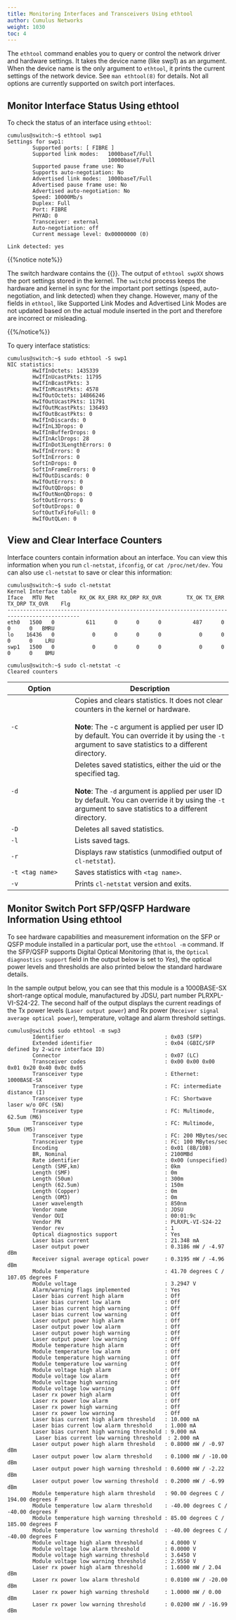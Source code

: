 ```yaml
---
title: Monitoring Interfaces and Transceivers Using ethtool
author: Cumulus Networks
weight: 1030
toc: 4
---
```

The `ethtool` command enables you to query or control the network driver and hardware settings. It takes the device name (like swp1) as an argument. When the device name is the only argument to `ethtool`, it prints the current settings of the network device. See `man ethtool(8)` for details. Not all options are currently supported on switch port interfaces.

## Monitor Interface Status Using ethtool

To check the status of an interface using `ethtool`:

```
cumulus@switch:~$ ethtool swp1
Settings for swp1:
        Supported ports: [ FIBRE ]
        Supported link modes:   1000baseT/Full
                                10000baseT/Full
        Supported pause frame use: No
        Supports auto-negotiation: No
        Advertised link modes:  1000baseT/Full
        Advertised pause frame use: No
        Advertised auto-negotiation: No
        Speed: 10000Mb/s
        Duplex: Full
        Port: FIBRE
        PHYAD: 0
        Transceiver: external
        Auto-negotiation: off
        Current message level: 0x00000000 (0)

Link detected: yes
```

{{%notice note%}}

The switch hardware contains the {{<link url="Switch-Port-Attributes" text="active port settings">}}. The output of `ethtool swpXX` shows the port settings stored in the kernel. The `switchd` process keeps the hardware and kernel in sync for the important port settings (speed, auto-negotiation, and link detected) when they change. However, many of the fields in `ethtool`, like Supported Link Modes and Advertised Link Modes are not updated based on the actual module inserted in the port and therefore are incorrect or misleading.

{{%/notice%}}

To query interface statistics:

```
cumulus@switch:~$ sudo ethtool -S swp1
NIC statistics:
        HwIfInOctets: 1435339
        HwIfInUcastPkts: 11795
        HwIfInBcastPkts: 3
        HwIfInMcastPkts: 4578
        HwIfOutOctets: 14866246
        HwIfOutUcastPkts: 11791
        HwIfOutMcastPkts: 136493
        HwIfOutBcastPkts: 0
        HwIfInDiscards: 0
        HwIfInL3Drops: 0
        HwIfInBufferDrops: 0
        HwIfInAclDrops: 28
        HwIfInDot3LengthErrors: 0
        HwIfInErrors: 0
        SoftInErrors: 0
        SoftInDrops: 0
        SoftInFrameErrors: 0
        HwIfOutDiscards: 0
        HwIfOutErrors: 0
        HwIfOutQDrops: 0
        HwIfOutNonQDrops: 0
        SoftOutErrors: 0
        SoftOutDrops: 0
        SoftOutTxFifoFull: 0
        HwIfOutQLen: 0
```

## View and Clear Interface Counters

Interface counters contain information about an interface. You can view this information when you run `cl-netstat`, `ifconfig`, or `cat /proc/net/dev`. You can also use `cl-netstat` to save or clear this information:

```
cumulus@switch:~$ sudo cl-netstat
Kernel Interface table
Iface   MTU Met        RX_OK RX_ERR RX_DRP RX_OVR        TX_OK TX_ERR TX_DRP TX_OVR    Flg
---------------------------------------------------------------------------------------------
eth0   1500   0          611      0      0      0          487      0      0      0   BMRU
lo    16436   0            0      0      0      0            0      0      0      0    LRU
swp1   1500   0            0      0      0      0            0      0      0      0    BMU

cumulus@switch:~$ sudo cl-netstat -c
Cleared counters
```

| Option<img width=300/> | Description<img width=600/> |
|----------------------- |---------------------------- |
| `-c` | Copies and clears statistics. It does not clear counters in the kernel or hardware.<br><br>**Note**: The -c argument is applied per user ID by default. You can override it by using the `-t` argument to save statistics to a different directory. |
| `-d` | Deletes saved statistics, either the uid or the specified tag.<br><br>**Note**: The `-d` argument is applied per user ID by default. You can override it by using the `-t` argument to save statistics to a different directory. |
| `-D` | Deletes all saved statistics. |
| `-l` | Lists saved tags. |
| `-r` | Displays raw statistics (unmodified output of `cl-netstat`). |
| `-t <tag name>`|Saves statistics with `<tag name>`. |
| `-v`|Prints `cl-netstat` version and exits. |

## Monitor Switch Port SFP/QSFP Hardware Information Using ethtool

To see hardware capabilities and measurement information on the SFP or QSFP module installed in a particular port, use the `ethtool -m` command. If the SFP/QSFP supports Digital Optical Monitoring (that is, the `Optical diagnostics support` field in the output below is set to *Yes*), the optical power levels and thresholds are also printed below the standard hardware details.

In the sample output below, you can see that this module is a 1000BASE-SX short-range optical module, manufactured by JDSU, part number PLRXPL-VI-S24-22. The second half of the output displays the current readings of the Tx power levels (`Laser output power`) and Rx power (`Receiver signal average optical power`), temperature, voltage and alarm threshold settings.

```
cumulus@switch$ sudo ethtool -m swp3
        Identifier                                : 0x03 (SFP)
        Extended identifier                       : 0x04 (GBIC/SFP defined by 2-wire interface ID)
        Connector                                 : 0x07 (LC)
        Transceiver codes                         : 0x00 0x00 0x00 0x01 0x20 0x40 0x0c 0x05
        Transceiver type                          : Ethernet: 1000BASE-SX
        Transceiver type                          : FC: intermediate distance (I)
        Transceiver type                          : FC: Shortwave laser w/o OFC (SN)
        Transceiver type                          : FC: Multimode, 62.5um (M6)
        Transceiver type                          : FC: Multimode, 50um (M5)
        Transceiver type                          : FC: 200 MBytes/sec
        Transceiver type                          : FC: 100 MBytes/sec
        Encoding                                  : 0x01 (8B/10B)
        BR, Nominal                               : 2100MBd
        Rate identifier                           : 0x00 (unspecified)
        Length (SMF,km)                           : 0km
        Length (SMF)                              : 0m
        Length (50um)                             : 300m
        Length (62.5um)                           : 150m
        Length (Copper)                           : 0m
        Length (OM3)                              : 0m
        Laser wavelength                          : 850nm
        Vendor name                               : JDSU
        Vendor OUI                                : 00:01:9c
        Vendor PN                                 : PLRXPL-VI-S24-22
        Vendor rev                                : 1
        Optical diagnostics support               : Yes
        Laser bias current                        : 21.348 mA
        Laser output power                        : 0.3186 mW / -4.97 dBm
        Receiver signal average optical power     : 0.3195 mW / -4.96 dBm
        Module temperature                        : 41.70 degrees C / 107.05 degrees F
        Module voltage                            : 3.2947 V
        Alarm/warning flags implemented           : Yes
        Laser bias current high alarm             : Off
        Laser bias current low alarm              : Off
        Laser bias current high warning           : Off
        Laser bias current low warning            : Off
        Laser output power high alarm             : Off
        Laser output power low alarm              : Off
        Laser output power high warning           : Off
        Laser output power low warning            : Off
        Module temperature high alarm             : Off
        Module temperature low alarm              : Off
        Module temperature high warning           : Off
        Module temperature low warning            : Off
        Module voltage high alarm                 : Off
        Module voltage low alarm                  : Off
        Module voltage high warning               : Off
        Module voltage low warning                : Off
        Laser rx power high alarm                 : Off
        Laser rx power low alarm                  : Off
        Laser rx power high warning               : Off
        Laser rx power low warning                : Off
        Laser bias current high alarm threshold   : 10.000 mA
        Laser bias current low alarm threshold    : 1.000 mA
        Laser bias current high warning threshold : 9.000 mA
         Laser bias current low warning threshold  : 2.000 mA
        Laser output power high alarm threshold   : 0.8000 mW / -0.97 dBm
        Laser output power low alarm threshold    : 0.1000 mW / -10.00 dBm
        Laser output power high warning threshold : 0.6000 mW / -2.22 dBm
        Laser output power low warning threshold  : 0.2000 mW / -6.99 dBm
        Module temperature high alarm threshold   : 90.00 degrees C / 194.00 degrees F
        Module temperature low alarm threshold    : -40.00 degrees C / -40.00 degrees F
        Module temperature high warning threshold : 85.00 degrees C / 185.00 degrees F
        Module temperature low warning threshold  : -40.00 degrees C / -40.00 degrees F
        Module voltage high alarm threshold       : 4.0000 V
        Module voltage low alarm threshold        : 0.0000 V
        Module voltage high warning threshold     : 3.6450 V
        Module voltage low warning threshold      : 2.9550 V
        Laser rx power high alarm threshold       : 1.6000 mW / 2.04 dBm
        Laser rx power low alarm threshold        : 0.0100 mW / -20.00 dBm
        Laser rx power high warning threshold     : 1.0000 mW / 0.00 dBm
        Laser rx power low warning threshold      : 0.0200 mW / -16.99 dBm
```
